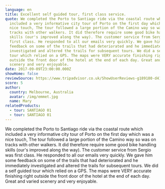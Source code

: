 ```yaml
---
language: en
title: Excellent self guided tour, first class service.
quote: We completed the Porto to Santiago ride via the coastal route which
  included a very informative city tour of Porto on the first day which was a
  nice touch, The tour followed a large portion of the Camino way so was on
  tracks with other walkers. It did therefore require some good bike handling
  skills (our's improved along the way). The customer service from Sergio was
  first class. He responded to all our emails very quickly. We gave him some
  feedback on some of the trails that had deteriorated and he immediately
  investigated and altered the trails for subsequent tours. We did a self guided
  tour which relied on a GPS. The maps were VERY accurate finishing right
  outside the front door of the hotel at the end of each day. Great and varied
  scenery and very enjoyable.
date: 2017-09-09T23:00:00.000Z
showHome: false
reviewSource: https://www.tripadvisor.co.uk/ShowUserReviews-g189180-d4105907-r522995137-Top_Bike_tours_Portugal-Porto_Porto_District_Northern_Portugal.html
score: 5
author:
  country: Melbourne, Australia
  avatar: /img/emmet.jpg
  name: Mary
relatedProducts:
  - tour: SANTIAGO 01
  - tour: SANTIAGO 01
---
```

We completed the Porto to Santiago ride via the coastal route which included a very informative city tour of Porto on the first day which was a nice touch, The tour followed a large portion of the Camino way so was on tracks with other walkers. It did therefore require some good bike handling skills (our's improved along the way). The customer service from Sergio was first class. He responded to all our emails very quickly. We gave him some feedback on some of the trails that had deteriorated and he immediately investigated and altered the trails for subsequent tours. We did a self guided tour which relied on a GPS. The maps were VERY accurate finishing right outside the front door of the hotel at the end of each day. Great and varied scenery and very enjoyable.